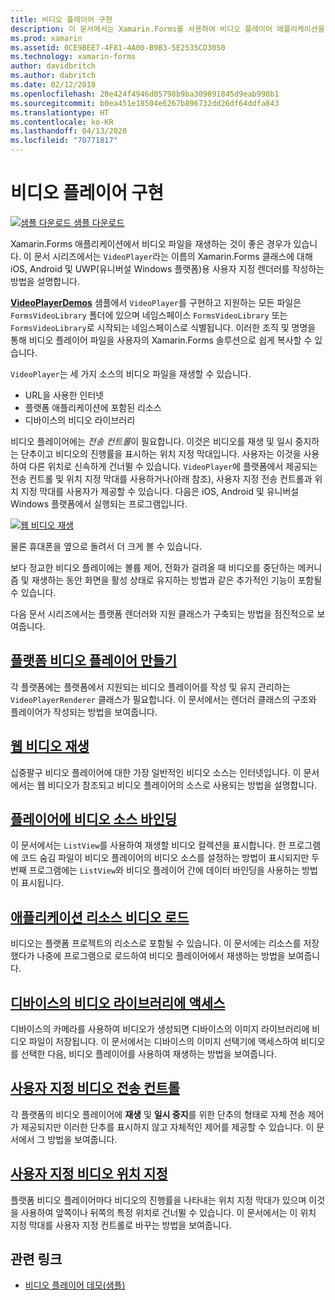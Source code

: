 ```yaml
---
title: 비디오 플레이어 구현
description: 이 문서에서는 Xamarin.Forms를 사용하여 비디오 플레이어 애플리케이션을 구현하는 방법을 설명합니다.
ms.prod: xamarin
ms.assetid: 0CE9BEE7-4F81-4A00-B9B3-5E2535CD3050
ms.technology: xamarin-forms
author: davidbritch
ms.author: dabritch
ms.date: 02/12/2018
ms.openlocfilehash: 28e424f4946d05798b9ba309891845d9eab998b1
ms.sourcegitcommit: b0ea451e18504e6267b896732dd26df64ddfa843
ms.translationtype: HT
ms.contentlocale: ko-KR
ms.lasthandoff: 04/13/2020
ms.locfileid: "70771817"
---
```

# <a name="implementing-a-video-player"></a>비디오 플레이어 구현

[![샘플 다운로드](~/media/shared/download.png) 샘플 다운로드](https://docs.microsoft.com/samples/xamarin/xamarin-forms-samples/customrenderers-videoplayerdemos)

Xamarin.Forms 애플리케이션에서 비디오 파일을 재생하는 것이 좋은 경우가 있습니다. 이 문서 시리즈에서는 `VideoPlayer`라는 이름의 Xamarin.Forms 클래스에 대해 iOS, Android 및 UWP(유니버설 Windows 플랫폼)용 사용자 지정 렌더러를 작성하는 방법을 설명합니다.

[**VideoPlayerDemos**](https://docs.microsoft.com/samples/xamarin/xamarin-forms-samples/customrenderers-videoplayerdemos) 샘플에서 `VideoPlayer`를 구현하고 지원하는 모든 파일은 `FormsVideoLibrary` 폴더에 있으며 네임스페이스 `FormsVideoLibrary` 또는 `FormsVideoLibrary`로 시작되는 네임스페이스로 식별됩니다. 이러한 조직 및 명명을 통해 비디오 플레이어 파일을 사용자의 Xamarin.Forms 솔루션으로 쉽게 복사할 수 있습니다.

`VideoPlayer`는 세 가지 소스의 비디오 파일을 재생할 수 있습니다.

- URL을 사용한 인터넷
- 플랫폼 애플리케이션에 포함된 리소스
- 디바이스의 비디오 라이브러리

비디오 플레이어에는 *전송 컨트롤*이 필요합니다. 이것은 비디오를 재생 및 일시 중지하는 단추이고 비디오의 진행률을 표시하는 위치 지정 막대입니다. 사용자는 이것을 사용하여 다른 위치로 신속하게 건너뛸 수 있습니다. `VideoPlayer`에 플랫폼에서 제공되는 전송 컨트롤 및 위치 지정 막대를 사용하거나(아래 참조), 사용자 지정 전송 컨트롤과 위치 지정 막대를 사용자가 제공할 수 있습니다. 다음은 iOS, Android 및 유니버설 Windows 플랫폼에서 실행되는 프로그램입니다.

[![웹 비디오 재생](web-videos-images/playwebvideo-small.png "웹 비디오 재생")](web-videos-images/playwebvideo-large.png#lightbox "웹 비디오 재생")

물론 휴대폰을 옆으로 돌려서 더 크게 볼 수 있습니다.

보다 정교한 비디오 플레이에는 볼륨 제어, 전화가 걸려올 때 비디오를 중단하는 메커니즘 및 재생하는 동안 화면을 활성 상태로 유지하는 방법과 같은 추가적인 기능이 포함될 수 있습니다.

다음 문서 시리즈에서는 플랫폼 렌더러와 지원 클래스가 구축되는 방법을 점진적으로 보여줍니다.

## <a name="creating-the-platform-video-players"></a>[플랫폼 비디오 플레이어 만들기](player-creation.md)

각 플랫폼에는 플랫폼에서 지원되는 비디오 플레이어를 작성 및 유지 관리하는 `VideoPlayerRenderer` 클래스가 필요합니다. 이 문서에서는 렌더러 클래스의 구조와 플레이어가 작성되는 방법을 보여줍니다.

## <a name="playing-a-web-video"></a>[웹 비디오 재생](web-videos.md)

십중팔구 비디오 플레이어에 대한 가장 일반적인 비디오 소스는 인터넷입니다. 이 문서에서는 웹 비디오가 참조되고 비디오 플레이어의 소스로 사용되는 방법을 설명합니다.

## <a name="binding-video-sources-to-the-player"></a>[플레이어에 비디오 소스 바인딩](source-bindings.md)

이 문서에서는 `ListView`를 사용하여 재생할 비디오 컬렉션을 표시합니다. 한 프로그램에 코드 숨김 파일이 비디오 플레이어의 비디오 소스를 설정하는 방법이 표시되지만 두 번째 프로그램에는 `ListView`와 비디오 플레이어 간에 데이터 바인딩을 사용하는 방법이 표시됩니다.

## <a name="loading-application-resource-videos"></a>[애플리케이션 리소스 비디오 로드](loading-resources.md)

비디오는 플랫폼 프로젝트의 리소스로 포함될 수 있습니다. 이 문서에는 리소스를 저장했다가 나중에 프로그램으로 로드하여 비디오 플레이어에서 재생하는 방법을 보여줍니다.

## <a name="accessing-the-devices-video-library"></a>[디바이스의 비디오 라이브러리에 액세스](accessing-library.md)

디바이스의 카메라를 사용하여 비디오가 생성되면 디바이스의 이미지 라이브러리에 비디오 파일이 저장됩니다. 이 문서에서는 디바이스의 이미지 선택기에 액세스하여 비디오를 선택한 다음, 비디오 플레이어를 사용하여 재생하는 방법을 보여줍니다.

## <a name="custom-video-transport-controls"></a>[사용자 지정 비디오 전송 컨트롤](custom-transport.md)

각 플랫폼의 비디오 플레이어에 **재생** 및 **일시 중지**를 위한 단추의 형태로 자체 전송 제어가 제공되지만 이러한 단추를 표시하지 않고 자체적인 제어를 제공할 수 있습니다. 이 문서에서 그 방법을 보여줍니다.

## <a name="custom-video-positioning"></a>[사용자 지정 비디오 위치 지정](custom-positioning.md)

플랫폼 비디오 플레이어마다 비디오의 진행률을 나타내는 위치 지정 막대가 있으며 이것을 사용하여 앞쪽이나 뒤쪽의 특정 위치로 건너뛸 수 있습니다. 이 문서에서는 이 위치 지정 막대를 사용자 지정 컨트롤로 바꾸는 방법을 보여줍니다.

## <a name="related-links"></a>관련 링크

- [비디오 플레이어 데모(샘플)](https://docs.microsoft.com/samples/xamarin/xamarin-forms-samples/customrenderers-videoplayerdemos)
